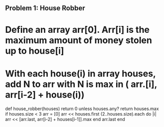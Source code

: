 ## Problem 1: House Robber
# Define an array arr[0]. Arr[i] is the maximum amount of money stolen up to house[i]
# With each house(i) in array houses, add N to arr with N is max in ( arr.[i],  arr[i-2] + house(i))

def house_robber(houses)
  return 0 unless houses.any?
  return houses.max if houses.size < 3
  arr = [0]
  arr << houses.first
  (2..houses.size).each do |i|
    arr << [arr.last, arr[i-2] + houses[i-1]].max
  end
  arr.last
end
